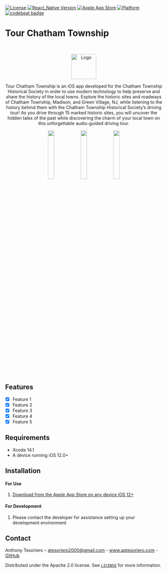 [![License](https://img.shields.io/badge/License-Apache_2.0-coral.svg?logo=apache)](LICENSE)
[![React_Native Version](https://img.shields.io/badge/dynamic/json?url=https%3A%2F%2Fraw.githubusercontent.com%2Fatesoriero2000%2Ftour-chatham%2Fmaster%2Fpackage.json&query=%24%5B'dependencies'%5D%5B'react-native'%5D&prefix=v&logo=react&label=React%20Native&labelColor=grey&color=blue)](https://reactnative.dev/docs/0.70/environment-setup)
[![Apple App Store](https://img.shields.io/itunes/v/1329535225?style=flat&logo=apple&label=App%20Store&color)](https://apps.apple.com/us/app/tour-chatham-township/id1329535225)
[![Platform](https://img.shields.io/cocoapods/p/LFAlertController.svg?style=flat)](https://apps.apple.com/us/app/tour-chatham-township/id1329535225)
[![codebeat badge](https://codebeat.co/badges/00c3011a-0a64-4536-ad48-ef539a59a197)](https://codebeat.co/projects/github-com-atesoriero2000-tour-chatham-master)

# Tour Chatham Township
<br />
<p align="center">
  <a href="https://apps.apple.com/us/app/tour-chatham-township/id1329535225">
<!--     <img src="./app/images/chs_logo.png" alt="Logo" width="80" height="80"> -->
    <img src="https://chathamtownshiphistoricalsociety.org/uploads/3/4/5/6/34564920/1372886807.png" alt="Logo" height="80">
  </a>
  <p align="center">
    Tour Chatham Township is an iOS app developed for the Chatham Township Historical Society in order to use modern technology to help preserve and share the history of the local towns.
    Explore the historic sites and roadways of Chatham Township, Madison, and Green Village, NJ, while listening to the history behind them with the Chatham Township Historical Society’s driving tour! As you drive through 15 marked historic sites, you will uncover the hidden tales of the past while discovering the charm of your local town on this unforgettable audio-guided driving tour.
  </p>
</p>

<p align="center">
<!-- <img src= "https://media.giphy.com/media/v1.Y2lkPTc5MGI3NjExc2k5cW5wcm83NmdwOHZmbmRtcHAyZm9hM21uZmNwbTV0NGk2d2V4NSZlcD12MV9pbnRlcm5hbF9naWZfYnlfaWQmY3Q9Zw/rsNSW6sB9RYONFTIxC/giphy.gif" width="300" > -->
<!-- <img src= "https://media.giphy.com/media/v1.Y2lkPTc5MGI3NjExbnFyOXB3aHprYjJnZjhoaTZyaWRxenpkcjJheGRkNXVsMXc0aHJ0MCZlcD12MV9pbnRlcm5hbF9naWZfYnlfaWQmY3Q9Zw/o50R0TuU1bRYoM0srU/giphy.gif" width="300" > -->
<!-- <img src= "https://i.imgur.com/wrucoP8.jpg" width="300" > -->
<!-- <iframe class="imgur-embed" width="100%" height="1280" frameborder="0" src="https://i.imgur.com/wrucoP8.gifv#embed"></iframe> -->
<img src= "https://github.com/atesoriero2000/tour-chatham/blob/readme/app/images/gifs/tour1.gif?raw=true" width="20%" >
<img src= "https://github.com/atesoriero2000/tour-chatham/blob/readme/app/images/gifs/tour2.gif?raw=true" width="20%" >
<img src= "https://github.com/atesoriero2000/tour-chatham/blob/readme/app/images/gifs/tour3.gif?raw=true" width="20%">
</p>

## Features
- [x] Feature 1
- [x] Feature 2
- [x] Feature 3
- [x] Feature 4
- [x] Feature 5

## Requirements
- Xcode 14.1
- A device running iOS 12.0+

## Installation
#### For Use
1. [Download from the Apple App Store on any device iOS 12+](https://apps.apple.com/us/app/tour-chatham-township/id1329535225)

#### For Development
1. Please contact the developer for assistance setting up your development environment 

## Contact 
Anthony Tesoriero – atesoriero2000@gmail.com - www.aptesoriero.com - [GitHub](https://github.com/atesoriero2000/)

Distributed under the Apache 2.0 license. See [``LICENSE``](LICENSE) for more information.
